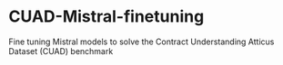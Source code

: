 # CUAD-Mistral-finetuning
Fine tuning Mistral models to solve the Contract Understanding Atticus Dataset (CUAD) benchmark
